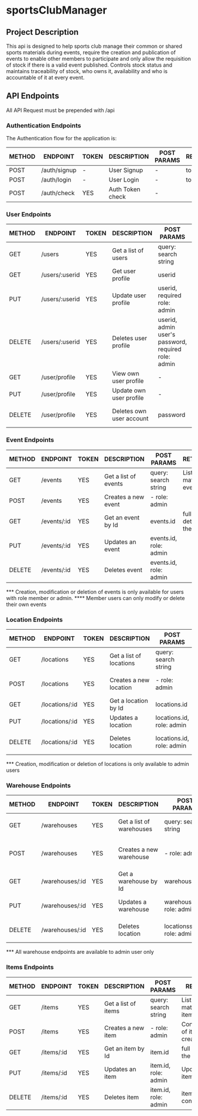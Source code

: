 # sportsClubManager

## Project Description

This api is designed to help sports club manage their common or shared sports materials during events, require the creation and publication of events to enable other members to participate and only allow the requisition of stock if there is a valid event published. Controls stock status and maintains traceability of stock, who owns it, availability and who is accountable of it at every event.

## API Endpoints

All API Request must be prepended with /api


### Authentication Endpoints

The Authentication flow for the application is:

METHOD | ENDPOINT         | TOKEN | DESCRIPTION              | POST PARAMS                                     | RETURNS
-------|------------------|-------|--------------------------|-------------------------------------------------|--------------------
POST   | /auth/signup     | -     | User Signup              | -                                               | token
POST   | /auth/login      | -     | User Login               | -                                               | token
POST   | /auth/check      | YES   | Auth Token check         | -                                               |

### User Endpoints

METHOD | ENDPOINT         | TOKEN | DESCRIPTION              | POST PARAMS                                     | RETURNS
-------|------------------|-------|--------------------------|-------------------------------------------------|--------------------
GET    | /users           | YES   | Get a list of users      | query: search string                            | List of matching users
GET    | /users/:userid   | YES   | Get user profile         | userid                                          | full user profile
PUT    | /users/:userid   | YES   | Update user profile      | userid, required role: admin                    | Updated user data
DELETE | /users/:userid   | YES   | Deletes user profile     | userid, admin user's password, required role: admin | User deletion confirmation
GET    | /user/profile    | YES   | View own user profile    | -                                               | full user profile
PUT    | /user/profile    | YES   | Update own user profile  | -                                               | Updated user data
DELETE | /user/profile    | YES   | Deletes own user account | password                                        | User deletion confirmation

### Event Endpoints

METHOD | ENDPOINT         | TOKEN | DESCRIPTION              | POST PARAMS                                     | RETURNS
-------|------------------|-------|--------------------------|-------------------------------------------------|--------------------
GET    | /events          | YES   | Get a list of events     | query: search string                            | List of matching events
POST   | /events          | YES   | Creates a new event      | -   role: admin || member                       | Confirmation of event creation
GET    | /events/:id      | YES   | Get an event by Id       | events.id                                       | full details of the event
PUT    | /events/:id      | YES   | Updates an event         | events.id, role: admin || events.organizer.id   | Updated event data
DELETE | /events/:id      | YES   | Deletes event            | events.id, role: admin || events.organizer.id   | Event deletion confirmation
*** Creation, modification or deletion of events is only available for users with role member or admin.
**** Member users can only modify or delete their own events

### Location Endpoints

METHOD | ENDPOINT         | TOKEN | DESCRIPTION              | POST PARAMS                                     | RETURNS
-------|------------------|-------|--------------------------|-------------------------------------------------|--------------------
GET    | /locations       | YES   | Get a list of locations  | query: search string                            | List of matching locations
POST   | /locations       | YES   | Creates a new location   | - role: admin                                   | Confirmation of location creation
GET    | /locations/:id   | YES   | Get a location by Id     | locations.id                                    | full details of the location
PUT    | /locations/:id   | YES   | Updates a location       | locations.id, role: admin                       | Updated location data
DELETE | /locations/:id   | YES   | Deletes location         | locations.id, role: admin                       | Location deletion confirmation
*** Creation, modification or deletion of locations is only available to admin users

### Warehouse Endpoints

METHOD | ENDPOINT         | TOKEN | DESCRIPTION              | POST PARAMS                                     | RETURNS
-------|------------------|-------|--------------------------|-------------------------------------------------|--------------------
GET    | /warehouses      | YES   | Get a list of warehouses | query: search string                            | List of matching warehouses
POST   | /warehouses      | YES   | Creates a new warehouse  | - role: admin                                   | Confirmation of warehouse creation
GET    | /warehouses/:id  | YES   | Get a warehouse by Id    | warehouses.id                                   | full details of the warehouse
PUT    | /warehouses/:id  | YES   | Updates a warehouse      | warehouses.id, role: admin                      | Updated warehouse data
DELETE | /warehouses/:id  | YES   | Deletes location         | locationss.id, role: admin                      | warehouse deletion confirmation
*** All warehouse endpoints are available to admin user only

### Items Endpoints

METHOD | ENDPOINT         | TOKEN | DESCRIPTION              | POST PARAMS                                     | RETURNS
-------|------------------|-------|--------------------------|-------------------------------------------------|--------------------
GET    | /items           | YES   | Get a list of items      | query: search string                            | List of matching items
POST   | /items           | YES   | Creates a new item       | - role: admin                                   | Confirmation of item creation
GET    | /items/:id       | YES   | Get an item by Id        | item.id                                         | full details of the item
PUT    | /items/:id       | YES   | Updates an item          | item.id, role: admin                            | Updated item data
DELETE | /items/:id       | YES   | Deletes item             | item.id, role: admin                            | item deletion confirmation
